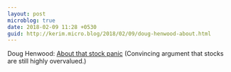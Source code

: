 ```yaml
---
layout: post
microblog: true
date: 2018-02-09 11:28 +0530
guid: http://kerim.micro.blog/2018/02/09/doug-henwood-about.html
---
```

Doug Henwood: [About that stock panic](https://lbo-news.com/2018/02/08/about-that-stock-panic/) (Convincing argument that stocks are still highly overvalued.)
